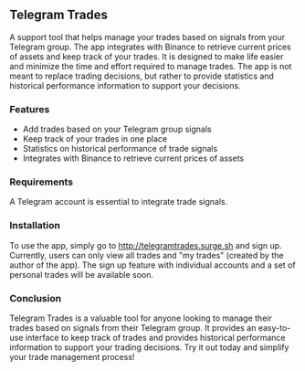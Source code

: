 ## Telegram Trades

A support tool that helps manage your trades based on signals from your Telegram group. The app integrates with Binance to retrieve current prices of assets and keep track of your trades. It is designed to make life easier and minimize the time and effort required to manage trades. The app is not meant to replace trading decisions, but rather to provide statistics and historical performance information to support your decisions.

### Features

- Add trades based on your Telegram group signals
- Keep track of your trades in one place
- Statistics on historical performance of trade signals
- Integrates with Binance to retrieve current prices of assets

### Requirements

A Telegram account is essential to integrate trade signals.

### Installation

To use the app, simply go to http://telegramtrades.surge.sh and sign up. Currently, users can only view all trades and "my trades" (created by the author of the app). The sign up feature with individual accounts and a set of personal trades will be available soon.

### Conclusion

Telegram Trades is a valuable tool for anyone looking to manage their trades based on signals from their Telegram group. It provides an easy-to-use interface to keep track of trades and provides historical performance information to support your trading decisions. Try it out today and simplify your trade management process!
